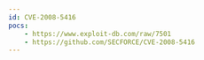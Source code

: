 ```yaml
---
id: CVE-2008-5416
pocs:
    - https://www.exploit-db.com/raw/7501
    - https://github.com/SECFORCE/CVE-2008-5416
---
```

